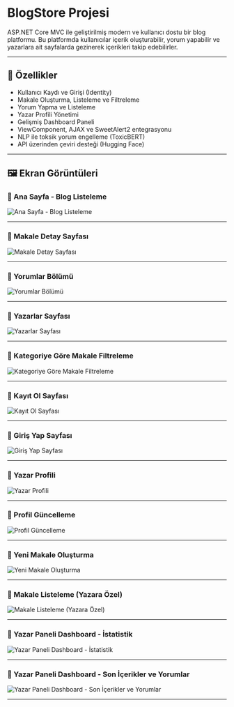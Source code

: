 
# BlogStore Projesi

ASP.NET Core MVC ile geliştirilmiş modern ve kullanıcı dostu bir blog platformu. Bu platformda kullanıcılar içerik oluşturabilir, yorum yapabilir ve yazarlara ait sayfalarda gezinerek içerikleri takip edebilirler.

---

## 🚀 Özellikler

- Kullanıcı Kaydı ve Girişi (Identity)
- Makale Oluşturma, Listeleme ve Filtreleme
- Yorum Yapma ve Listeleme
- Yazar Profili Yönetimi
- Gelişmiş Dashboard Paneli
- ViewComponent, AJAX ve SweetAlert2 entegrasyonu
- NLP ile toksik yorum engelleme (ToxicBERT)
- API üzerinden çeviri desteği (Hugging Face)

---

## 🖼️ Ekran Görüntüleri

### 📌 Ana Sayfa - Blog Listeleme

![Ana Sayfa - Blog Listeleme](./screenshots/d690b93d-9c82-4039-8011-156ad5a9b1dd.png)

---

### 📌 Makale Detay Sayfası

![Makale Detay Sayfası](./screenshots/6bbc1678-ac18-4f7b-9c22-5e09d55f5658.png)

---

### 📌 Yorumlar Bölümü

![Yorumlar Bölümü](./screenshots/277f43c9-a18d-4e8d-8fca-63003bc7686e.png)

---

### 📌 Yazarlar Sayfası

![Yazarlar Sayfası](./screenshots/11543c55-7fb5-4260-888e-e3b970d17ba2.png)

---

### 📌 Kategoriye Göre Makale Filtreleme

![Kategoriye Göre Makale Filtreleme](./screenshots/1e58b3c9-c648-4812-bc03-e1158a2be92c.png)

---

### 📌 Kayıt Ol Sayfası

![Kayıt Ol Sayfası](./screenshots/6a91705c-25b2-4cc5-bba9-396ea23fd9ca.png)

---

### 📌 Giriş Yap Sayfası

![Giriş Yap Sayfası](./screenshots/024c6c67-3cb5-4baf-9d58-c459b83be1ec.png)

---

### 📌 Yazar Profili

![Yazar Profili](./screenshots/de274368-5419-4378-908c-7adb9da61b73.png)

---

### 📌 Profil Güncelleme

![Profil Güncelleme](./screenshots/6ca933b8-352b-4e7f-bfc8-4fb041a39bf7.png)

---

### 📌 Yeni Makale Oluşturma

![Yeni Makale Oluşturma](./screenshots/508fa96a-c791-436f-90f1-9abbdf5790e7.png)

---

### 📌 Makale Listeleme (Yazara Özel)

![Makale Listeleme (Yazara Özel)](./screenshots/3c40c3d6-8ec2-408a-a97d-51a1459cd305.png)

---

### 📌 Yazar Paneli Dashboard - İstatistik

![Yazar Paneli Dashboard - İstatistik](./screenshots/bf681cc4-0c6c-45b2-a03d-158830645e7f.png)

---

### 📌 Yazar Paneli Dashboard - Son İçerikler ve Yorumlar

![Yazar Paneli Dashboard - Son İçerikler ve Yorumlar](./screenshots/72b1b0ef-be7f-4f01-865e-4626039b29c5.png)

---
